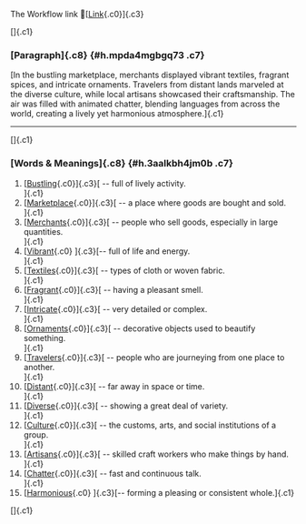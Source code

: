 The Workflow link
👏[[Link](https://www.google.com/url?q=http://www.google.com&sa=D&source=editors&ust=1760570320787212&usg=AOvVaw0bUdU57BpjmkiML5Ukga1Z){.c0}]{.c3}

[]{.c1}

### [Paragraph]{.c8} {#h.mpda4mgbgq73 .c7}

[In the bustling marketplace, merchants displayed vibrant textiles,
fragrant spices, and intricate ornaments. Travelers from distant lands
marveled at the diverse culture, while local artisans showcased their
craftsmanship. The air was filled with animated chatter, blending
languages from across the world, creating a lively yet harmonious
atmosphere.]{.c1}

------------------------------------------------------------------------

[]{.c1}

### [Words & Meanings]{.c8} {#h.3aalkbh4jm0b .c7}

1.  [[Bustling](https://www.google.com/url?q=http://www.google.com&sa=D&source=editors&ust=1760570320789220&usg=AOvVaw2TsLXXHC-7K3tyalNlEw_S){.c0}]{.c3}[ --
    full of lively activity.\
    ]{.c1}
2.  [[Marketplace](https://www.google.com/url?q=http://www.google.com&sa=D&source=editors&ust=1760570320789630&usg=AOvVaw2IDOWj2Vn7ovyB19tTEN91){.c0}]{.c3}[ --
    a place where goods are bought and sold.\
    ]{.c1}
3.  [[Merchants](https://www.google.com/url?q=http://www.google.com&sa=D&source=editors&ust=1760570320790011&usg=AOvVaw2oaq-14c-4DHxHhDkWEj54){.c0}]{.c3}[ --
    people who sell goods, especially in large quantities.\
    ]{.c1}
4.  [[Vibrant](https://www.google.com/url?q=http://www.google.com&sa=D&source=editors&ust=1760570320790420&usg=AOvVaw3F_kSXzyV3pxNCuFoe1RUW){.c0}
    ]{.c3}[-- full of life and energy.\
    ]{.c1}
5.  [[Textiles](https://www.google.com/url?q=http://www.google.com&sa=D&source=editors&ust=1760570320790745&usg=AOvVaw2nUNcVojJ9VhjHr5XKO4bZ){.c0}]{.c3}[ --
    types of cloth or woven fabric.\
    ]{.c1}
6.  [[Fragrant](https://www.google.com/url?q=http://www.google.com&sa=D&source=editors&ust=1760570320791142&usg=AOvVaw0vqVP3m3ihO8_M8WVOm8Fc){.c0}]{.c3}[ --
    having a pleasant smell.\
    ]{.c1}
7.  [[Intricate](https://www.google.com/url?q=http://www.google.com&sa=D&source=editors&ust=1760570320791463&usg=AOvVaw1bhTFGVtR463GziZ4cidrl){.c0}]{.c3}[ --
    very detailed or complex.\
    ]{.c1}
8.  [[Ornaments](https://www.google.com/url?q=http://www.google.com&sa=D&source=editors&ust=1760570320791789&usg=AOvVaw1QdAu748hgsKWsr7NVR3WT){.c0}]{.c3}[ --
    decorative objects used to beautify something.\
    ]{.c1}
9.  [[Travelers](https://www.google.com/url?q=http://www.google.com&sa=D&source=editors&ust=1760570320792170&usg=AOvVaw2F_UxpslvzpKPfAlbtRA-_){.c0}]{.c3}[ --
    people who are journeying from one place to another.\
    ]{.c1}
10. [[Distant](https://www.google.com/url?q=http://www.google.com&sa=D&source=editors&ust=1760570320792577&usg=AOvVaw2q-KyzqsylXY0PSzazzikC){.c0}]{.c3}[ --
    far away in space or time.\
    ]{.c1}
11. [[Diverse](https://www.google.com/url?q=http://www.google.com&sa=D&source=editors&ust=1760570320792876&usg=AOvVaw3zFSsdsexEe-ezFD63HKae){.c0}]{.c3}[ --
    showing a great deal of variety.\
    ]{.c1}
12. [[Culture](https://www.google.com/url?q=http://www.google.com&sa=D&source=editors&ust=1760570320793201&usg=AOvVaw0kvyD2tKx6GmlbHQAHga_Q){.c0}]{.c3}[ --
    the customs, arts, and social institutions of a group.\
    ]{.c1}
13. [[Artisans](https://www.google.com/url?q=http://www.google.com&sa=D&source=editors&ust=1760570320793574&usg=AOvVaw1w9hoPKhOpRNIoKfUiOdGA){.c0}]{.c3}[ --
    skilled craft workers who make things by hand.\
    ]{.c1}
14. [[Chatter](https://www.google.com/url?q=http://www.google.com&sa=D&source=editors&ust=1760570320793915&usg=AOvVaw21S88frN-RA_c9dBO7nBT0){.c0}]{.c3}[ --
    fast and continuous talk.\
    ]{.c1}
15. [[Harmonious](https://www.google.com/url?q=http://www.google.com&sa=D&source=editors&ust=1760570320794218&usg=AOvVaw21Bap2Ik3lNYfNnG41tkV5){.c0}
    ]{.c3}[-- forming a pleasing or consistent whole.]{.c1}

[]{.c1}

